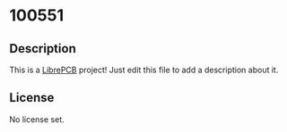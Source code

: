 # 100551

## Description

This is a [LibrePCB](https://librepcb.org) project!
Just edit this file to add a description about it.

## License

No license set.
